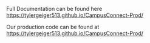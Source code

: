 Full Documentation can be found here
https://tylergeiger513.github.io/CampusConnect-Prod/

Our production code can be found at
https://tylergeiger513.github.io/CampusConnect-Prod/
